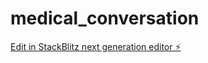 # medical_conversation

[Edit in StackBlitz next generation editor ⚡️](https://stackblitz.com/~/github.com/sojin25/medical_conversation)